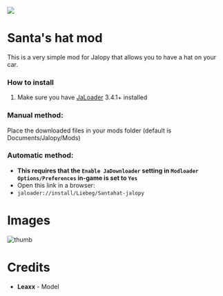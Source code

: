 [![](https://img.shields.io/github/downloads/Liebeg/Santahat-jalopy/total)](#)
# Santa's hat mod
This is a very simple mod for Jalopy that allows you to have a hat on your car.

### How to install
1. Make sure you have [JaLoader](https://github.com/theLeaxx/JaLoader) 3.4.1+ installed
### Manual method:
Place the downloaded files in your mods folder (default is Documents/Jalopy/Mods)


### Automatic method: 
* **This requires that the `Enable JaDownloader` setting in `Modloader Options/Preferences` in-game is set to `Yes`**
* Open this link in a browser:
* `jaloader://install/Liebeg/Santahat-jalopy`

# Images
![thumb](https://github.com/user-attachments/assets/259bcd3d-6708-4c35-b5b8-54c0efa54487)


# Credits
* **Leaxx** - Model
